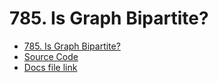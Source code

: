 # 785. Is Graph Bipartite?

- [785. Is Graph Bipartite?](https://leetcode.com/problems/is-graph-bipartite/description)
- [Source Code](./README.md)
- [Docs file link](https://docs.google.com/document/d/1JveagcXb2SPk-NW-iUhlxpHo9C0A0rPbsJHlkjuMf6U/edit?tab=t.0)